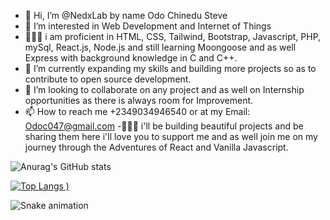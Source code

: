 - 👋 Hi, I’m @NedxLab by name Odo Chinedu Steve
- 👀 I’m interested in Web Development and Internet of Things
- 👨🏾‍💻 i am proficient in HTML, CSS, Tailwind, Bootstrap, Javascript, PHP, mySql, React.js, Node.js and still learning Moongoose and as well Express with background knowledge in C and C++.
- 🌱 I’m currently expanding my skills and building more projects so as to contribute to open source development.
- 💞️ I’m looking to collaborate on any project and as well on Internship opportunities as there is always room for Improvement.
- 📫 How to reach me +2349034946540 or at my Email: Odoc047@gmail.com
-👨🏾‍💻 i'll be building beautiful projects and be sharing them here i'll love you to support me and as well join me on my journey through the Adventures of React and Vanilla Javascript.
<!---
NedxLab/NedxLab is a ✨ special ✨ repository because its `README.md` (this file) appears on your GitHub profile.
You can click the Preview link to take a look at your changes.
--->

![Anurag's GitHub stats](https://github-readme-stats.vercel.app/api?username=nedxlab&show_icons=true&theme=onedark)

[![Top Langs](https://github-readme-stats.vercel.app/api/top-langs/?username=nedxlab&layout=compact&theme=gruvbox)
)](https://github.com/anuraghazra/github-readme-stats)
  
![Snake animation](https://github.com/nedxlab/nedxlab/blob/output/github-contribution-grid-snake.svg)

